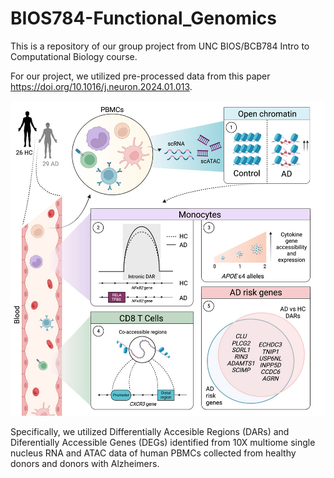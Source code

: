 # BIOS784-Functional_Genomics

This is a repository of our group project from UNC BIOS/BCB784 Intro to Computational Biology course. 

For our project, we utilized pre-processed data from this paper https://doi.org/10.1016/j.neuron.2024.01.013. 

![Graphical Abstract](graphical_abstract.jpg)

Specifically, we utilized Differentially Accesible Regions (DARs) and Diferentially Accessible Genes (DEGs) identified from 10X multiome single nucleus RNA and ATAC data of human PBMCs collected from healthy donors and donors with Alzheimers. 

